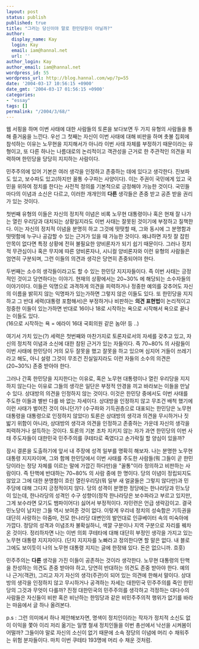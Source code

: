 ```yaml
---
layout: post
status: publish
published: true
title: "그러는 당신이야 말로 한민당원이 아닐까?"
author:
  display_name: Kay
  login: Kay
  email: iam@hannal.net
  url: ''
author_login: Kay
author_email: iam@hannal.net
wordpress_id: 55
wordpress_url: http://blog.hannal.com/wp/?p=55
date: '2004-03-17 10:56:15 +0900'
date_gmt: '2004-03-17 01:56:15 +0900'
categories:
- "essay"
tags: []
permalink: "/2004/3/68/"
---
```

<p>웹 서핑을 하며 이번 사태에 대한 사람들의 토론을 보다보면 두 가지 유형의 사람들을 통해 즐거움을 느낀다. 우선 그 첫째는 자신이 이번 사태에 대해 비판을 하며 촛불 집회에 참석하는 이유는 노무현을 지지해서가 아니라 이번 사태 자체를 부정하기 때문이라는 유형이고, 또 다른 하나는 나름대로의 논리적이고 객관성을 근거로 한 주관적인 의견을 피력하며 한민당을 당당히 지지하는 사람이다.</p>
<p>민주주의에 있어 기본은 여러 생각을 인정하고 존중하는 데에 있다고 생각한다. 진보파도 있고, 보수파도 있고(하지만 꼴통 수구파는 사양이다). 이는 주권이 국민에게 있고 국민을 위하여 정치를 한다는 사전적 정의를 기본적으로 긍정해야 가능한 것이다. 국민들마다의 이념과 소신은 다르고, 이러한 개개인의 <b>다른</b> 생각들은 존중 받고 공존 받을 권리가 있는 것이다.</p>
<p>첫번째 유형의 이들은 자신의 정치적 이념은 비록 노무현 대통령이나 혹은 현재 잘 나가는 열린 우리당과 대치되는 상황일지라도 이번 사태는 잘못된 것이기에 부정하고 질책한다. 이는 자신의 정치적 이념을 분명히 하고 그것에 떳떳할 때, 그와 동시에 그 분명함과 떳떳함에 누구나 공감할 수 있는 근거가 있을 때 가능한 것이다. 왜냐하면 자칫 잘 잡힌 안목이 없다면 특정 상황에 전혀 불필요한 양비론자가 되기 쉽기 때문이다. 그러나 정치적 무관심이나 혹은 무지에 따른 양비론자나, 시니컬 양비론자와 이런 유형의 사람들은 엄연히 구분되며, 그런 이들의 의견과 생각은 당연히 존중되어야 한다.</p>
<p>두번째는 소수의 생각들이라고도 할 수 있는 한민당 지지자들이다. 즉 이번 사태는 긍정적인 것이고 당연하다는 이야기. 현재의 상황에서는 20~30% 에 해당되는 소수자들의 이야기이다. 이들은 익명으로 과격하게 의견을 피력하거나 정중한 예의를 갖추어도 자신의 이름을 밝히지 않는 익명파가 있는가하면 그렇지 않은 이들도 있다. 또 한민당을 지지하고 그 반대 세력(대통령 포함해서)은 부정하거나 비판하는 <b>의견 표현법</b>이 논리적이고 정중한 이들이 있는가하면 반대로 16이나 18로 시작하는 욕으로 시작해서 욕으로 끝나는 이들도 있다.<br />
(16으로 시작하는 욕 = 에라이 16대 국회의원 같은 놈아! 등 ..)</p>
<p>여기서 가치 있는(?) 세력은 첫번째와 마찬가지로 토론자로서의 자세를 갖추고 있고, 자신의 정치적 이념과 소신에 대한 참된 근거가 있는 자들이다. 즉 70~80% 의 사람들이 이번 사태에 한민당이 거의 모두 잘못을 했고 잘못을 하고 있으며 심지어 거들이 쓰레기라고 해도, 아니 설령 그것이 무조건 진실일지라도 이런 자들의 소수의 의견은(20~30%) 존중 받아야 한다.</p>
<p>그러나 간혹 한민당을 지지한다는 이유로, 혹은 노무현 대통령이나 열린 우리당을 지지하지 않는다는 이유로 그들의 생각은 일단은 부정적 안경을 끼고 바라보는 이들을 만날 수 있다. 상대방의 의견을 인정하지 않는 것이다. 이것은 한민당 중에서도 이번 사태를 주도한 이들과 별반 다를 바 없는 자세이다. 상대방을 인정하지 않고 무조건 배척 했기에 이런 사태가 벌어진 것이 아니던가? (수구파와 기득권층으로 대표되는 한민당은 노무현 대통령을 대통령으로 인정하지 않았다) 토론은 상대방의 생각과 의견을 무시하거나 짓밟기 위함이 아니라, 상대방의 생각과 의견을 인정하고 존중하는 가운데 자신의 생각을 피력하거나 설득하는 것이다. 토론의 기본 조차 지키지 않는 자가 과연 한민당의 이번 사태 주도자들이 대한민국 민주주의를 쿠테타로 죽였다고 손가락질 할 양심이 있을까?</p>
<p>잠시 결론을 도출하기에 앞서 내 주장에 성격 일부를 명확히 해보자. 나는 분명한 노무현 대통령 지지자이며, 그와 함께 한민당에서 이번 사태를 주도한 사람들(뭐 그들이 곧 한민당이라는 정당 자체를 이르는 말에 가깝긴 하다만)을 "꼴통"이라 정의하고 비판하는 사람이다. 즉 탄핵에 반대하는 70~80% 의 사람 중에 한 명이다. 당의 이념이 정립되지도 않았고 그에 대한 분명함이 흐린 열린우리당(뭐 일부 새 얼굴들은 그렇지 않다만)과 민주당에 대해 그다지 긍정적이지 않다. 당의 성격이 분명한 정당에는 한나라당과 민노당이 있는데, 한나라당의 성격인 수구 성향이(정작 한나라당은 보수파라고 부르고 있지만, 그게 보수라면 모기도 뱀파이어다) 싫어서 부정적이다. 자민련은 언급 생략감이고. 결국 민노당이 남지만 그들 역시 보여준 것이 없다. 이렇게 우리네 정치의 성숙함은 기득권을 대단히 사랑하는 아줌마, 전모 한나라당 대변인의 발언대로 인큐베이터 속의 미숙아에 가깝다. 정당의 성격과 이념조차 불확실하니, 색깔 구분이나 지역 구분으로 자리를 꿰차온 것이다. 정리하자면 나는 이번 의회 쿠테타에 대해 대단히 부정인 생각을 가지고 있는 노무현 대통령 지지자이다. (단지 지지자를 노빠라고 정의한다면 할 말은 없다. 내 블로그에도 보이듯이 나의 노무현 대통령 지지는 글에 한정돼 있다. 돈은 없으니까. 흐흣)</p>
<p>민주주의는 <b>다른</b> 생각을 가진 이들이 공존하는 것이라 생각한다. 노무현 대통령의 탄핵을 찬성하는 의견도 존중 받아야 하고, 당연히 반대하는 의견도 존중 받아야 한다. 예의나 근거(객관), 그리고 자기 자신의 생각(주관)이 되어 있는 의견에 한해서 말이다. 상대방의 생각을 인정하지 않고 무시하거나 공격하는 자세는 대한민국 민주주의를 죽인 한민당의 그것과 무엇이 다를까? 진정 대한민국의 민주주의를 생각하고 걱정하는 대다수의 사람들은 자신들이 비판 혹은 비난하는 한밍당과 같은 비민주주의적 행위가 없기를 바라는 마음에서 글 하나 올려본다.</p>
<p>p.s : 그런 의미에서 하나 제안해보자면, 명색이 정치인이라는 작자가 정치적 소신도 없이 이익을 쫓아 이리 저리 옮기는 일명 철새 정치인들을 이번 총선에서 낙선을 시켜봄이 어떨까? 그들이야 말로 자신의 소신이 없기 때문에 소속 정당의 이념에 머리 수 채워주는 위험 분자들이다. 마치 이번 쿠테타 193명에 머리 수 채운 것처럼.</p>
